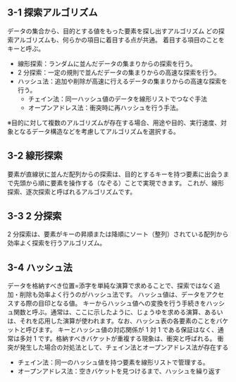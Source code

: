 ## 3-1 探索アルゴリズム

データの集合から、目的とする値をもった要素を探し出すアルゴリズム
どの探索アルゴリズムも、何らかの項目に着目する点が共通。
着目する項目のことをキーと呼ぶ。

- 線形探索：ランダムに並んだデータの集まりからの探索を行う。
- 2 分探索：一定の規則で並んだデータの集まりからの高速な探索を行う。
- ハッシュ法：追加や削除が高速に行えるデータの集まりからの高速な探索を行う。
  - チェイン法：同一ハッシュ値のデータを線形リストでつなぐ手法
  - オープンアドレス法：衝突時に再ハッシュを行う手法。

※目的に対して複数のアルゴリズムが存在する場合、用途や目的、実行速度、対象となるデータ構造などを考慮してアルゴリズムを選択する。

## 3-2 線形探索

要素が直線状に並んだ配列からの探索は、目的とするキーを持つ要素に出会うまで先頭から順に要素を操作する（なぞる）ことで実現できます。
これが、線形探索、逐次探索と呼ばれるアルゴリズムです。

## 3-3 2 分探索

2 分探索は、要素がキーの昇順または降順にソート（整列）されている配列から効率よく探索を行うアルゴリズム。

## 3-4 ハッシュ法

データを格納すべき位置=添字を単純な演算で求めることで、探索ではなく追加・削除も効率よく行うのがハッシュ法です。
ハッシュ値は、データをアクセスする際の目印となる値。
キーからハッシュ値への変換を行う手続きをハッシュ関数と呼ぶ。通常は、ここに示したように、じょうゆを求める演算、あるいは、それを応用した演算が使われます。なお、ハッシュ表の各要素のことをバケットと呼びます。
キーとハッシュ値の対応関係が 1 対 1 である保証はなく、通常は多対 1 です。格納すべきバケットが重複する現象は、衝突と呼ばれる。
衝突が発生した場合の対処法として、チェイン法とオープンアドレス法が存在する

- チェイン法：同一のハッシュ値を持つ要素を線形リストで管理する。
- オープンアドレス法：空きバケットを見つけるまで、ハッシュを繰り返す
